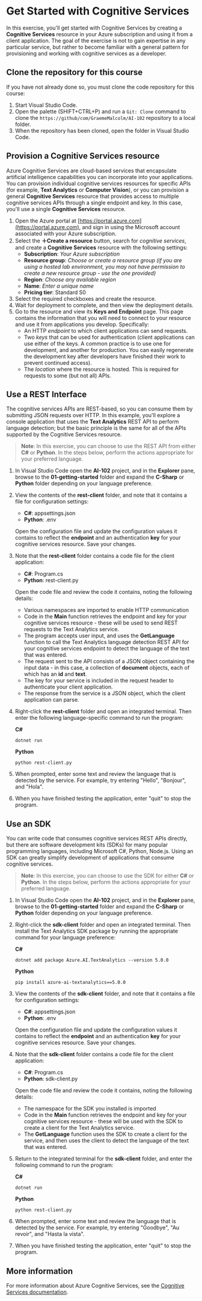# Get Started with Cognitive Services

In this exercise, you'll get started with Cognitive Services by creating a **Cognitive Services** resource in your Azure subscription and using it from a client application. The goal of the exercise is not to gain expertise in any particular service, but rather to become familiar with a general pattern for provisioning and working with cognitive services as a developer.

## Clone the repository for this course

If you have not already done so, you must clone the code repository for this course:

1. Start Visual Studio Code.
2. Open the palette (SHIFT+CTRL+P) and run a `Git: Clone` command to clone the `https://github/com/GraemeMalcolm/AI-102` repository to a local folder.
3. When the repository has been cloned, open the folder in Visual Studio Code.

## Provision a Cognitive Services resource

Azure Cognitive Services are cloud-based services that encapsulate artificial intelligence capabilities you can incorporate into your applications. You can provision individual cognitive services resources for specific APIs (for example, **Text Analytics** or **Computer Vision**), or you can provision a general **Cognitive Services** resource that provides access to multiple cognitive services APIs through a single endpoint and key. In this case, you'll use a single **Cognitive Services** resource.

1. Open the Azure portal at [https://portal.azure.com](https://portal.azure.com), and sign in using the Microsoft account associated with your Azure subscription.
2. Select the **&#65291;Create a resource** button, search for *cognitive services*, and create a **Cognitive Services** resource with the following settings:
    - **Subscription**: *Your Azure subscription*
    - **Resource group**: *Choose or create a resource group (if you are using a hosted lab environment, you may not have permission to create a new resource group - use the one provided)*
    - **Region**: *Choose any available region*
    - **Name**: *Enter a unique name*
    - **Pricing tier**: Standard S0
3. Select the required checkboxes and create the resource.
4. Wait for deployment to complete, and then view the deployment details.
5. Go to the resource and view its **Keys and Endpoint** page. This page contains the information that you will need to connect to your resource and use it from applications you develop. Specifically:
    - An HTTP *endpoint* to which client applications can send requests.
    - Two *keys* that can be used for authentication (client applications can use either of the keys. A common practice is to use one for development, and another for production. You can easily regenerate the development key after developers have finished their work to prevent continued access).
    - The *location* where the resource is hosted. This is required for requests to some (but not all) APIs.

## Use a REST Interface

The cognitive services APIs are REST-based, so you can consume them by submitting JSON requests over HTTP. In this example, you'll explore a console application that uses the **Text Analytics** REST API to perform language detection; but the basic principle is the same for all of the APIs supported by the Cognitive Services resource.

> **Note**: In this exercise, you can choose to use the REST API from either **C#** or **Python**. In the steps below, perform the actions appropriate for your preferred language.

1. In Visual Studio Code open the **AI-102** project, and in the **Explorer** pane, browse to the **01-getting-started** folder and expand the **C-Sharp** or **Python** folder depending on your language preference.
2. View the contents of the **rest-client** folder, and note that it contains a file for configuration settings:
    - **C#**: appsettings.json
    - **Python**: .env

    Open the configuration file and update the configuration values it contains to reflect the **endpoint** and an authentication **key** for your cognitive services resource. Save your changes.
4. Note that the **rest-client** folder contains a code file for the client application:

    - **C#**: Program.cs
    - **Python**: rest-client&period;py

    Open the code file and review the code it contains, noting the following details:
    - Various namespaces are imported to enable HTTP communication
    - Code in the **Main** function retrieves the endpoint and key for your cognitive services resource - these will be used to send REST requests to the Text Analytics service.
    - The program accepts user input, and uses the **GetLanguage** function to call the Text Analytics language detection REST API for your cognitive services endpoint to detect the language of the text that was entered.
    - The request sent to the API consists of a JSON object containing the input data - in this case, a collection of **document** objects, each of which has an **id** and **text**.
    - The key for your service is included in the request header to authenticate your client application.
    - The response from the service is a JSON object, which the client application can parse.
5. Right-click the **rest-client** folder and open an integrated terminal. Then enter the following language-specific command to run the program:

    **C#**

    ```
    dotnet run
    ```

    **Python**

    ```
    python rest-client.py
    ```

6. When prompted, enter some text and review the language that is detected by the service. For example, try entering "Hello", "Bonjour", and "Hola".
7. When you have finished testing the application, enter "quit" to stop the program.

## Use an SDK

You can write code that consumes cognitive services REST APIs directly, but there are software development kits (SDKs) for many popular programming languages, including Microsoft C#, Python, Node.js. Using an SDK can greatly simplify development of applications that consume cognitive services.

> **Note**: In this exercise, you can choose to use the SDK for either **C#** or **Python**. In the steps below, perform the actions appropriate for your preferred language.

1. In Visual Studio Code open the **AI-102** project, and in the **Explorer** pane, browse to the **01-getting-started** folder and expand the **C-Sharp** or **Python** folder depending on your language preference.
2. Right-click the **sdk-client** folder and open an integrated terminal. Then install the Text Analytics SDK package by running the appropriate command for your language preference:

   **C#**

    ```
    dotnet add package Azure.AI.TextAnalytics --version 5.0.0
    ```

   **Python**

   ```
   pip install azure-ai-textanalytics==5.0.0
   ```
3. View the contents of the **sdk-client** folder, and note that it contains a file for configuration settings:
    - **C#**: appsettings.json
    - **Python**: .env

    Open the configuration file and update the configuration values it contains to reflect the **endpoint** and an authentication **key** for your cognitive services resource. Save your changes.
4. Note that the **sdk-client** folder contains a code file for the client application:

    - **C#**: Program.cs
    - **Python**: sdk-client&period;py

    Open the code file and review the code it contains, noting the following details:
    - The namespace for the SDK you installed is imported
    - Code in the **Main** function retrieves the endpoint and key for your cognitive services resource - these will be used with the SDK to create a client for the Text Analytics service.
    - The **GetLanguage** function uses the SDK to create a client for the service, and then uses the client to detect the language of the text that was entered.
5. Return to the integrated terminal for the **sdk-client** folder, and enter the following command to run the program:

    **C#**

    ```
    dotnet run
    ```

    **Python**

    ```
    python rest-client.py
    ```

6. When prompted, enter some text and review the language that is detected by the service. For example, try entering "Goodbye", "Au revoir", and "Hasta la vista".
7. When you have finished testing the application, enter "quit" to stop the program.

## More information

For more information about Azure Cognitive Services, see the [Cognitive Services documentation](https://docs.microsoft.com/azure/cognitive-services/what-are-cognitive-services).
